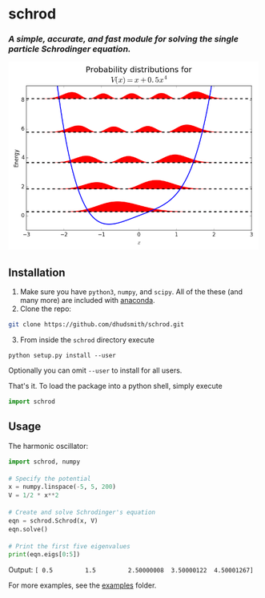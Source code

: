 # schrod
### *A simple, accurate, and fast module for solving the single particle Schrodinger equation.*
<img src="/examples/plots/prob_dist.png" alt="Probability distributions for V(x) = x + 0.5*x^4" width="500"/>

## Installation

1. Make sure you have `python3`, `numpy`, and `scipy`. All of the these (and many more) are included with [anaconda](https://www.continuum.io/downloads).
2. Clone the repo:

 ```bash
 git clone https://github.com/dhudsmith/schrod.git
 ```
3. From inside the `schrod` directory execute

 ```
 python setup.py install --user
 ```
Optionally you can omit `--user` to install for all users.

That's it. To load the package into a python shell, simply execute
```python
import schrod
```

## Usage
The harmonic oscillator:
```python
import schrod, numpy

# Specify the potential
x = numpy.linspace(-5, 5, 200)
V = 1/2 * x**2

# Create and solve Schrodinger's equation
eqn = schrod.Schrod(x, V)
eqn.solve()

# Print the first five eigenvalues
print(eqn.eigs[0:5])
```
Output:
`[ 0.5         1.5         2.50000008  3.50000122  4.50001267]`

For more examples, see the [examples](examples/) folder.

~~~~~ Testing trigger event yet yet again ~~~~~
